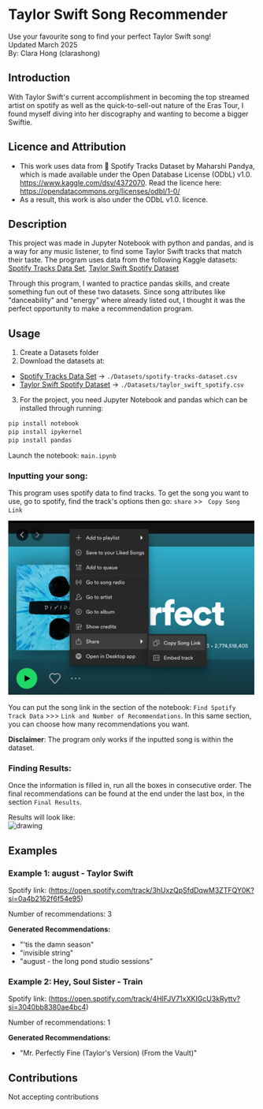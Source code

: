 # Taylor Swift Song Recommender
 Use your favourite song to find your perfect Taylor Swift song! \
 Updated March 2025  
 By: Clara Hong (clarashong)

 ## Introduction
With Taylor Swift's current accomplishment in becoming the top streamed artist on spotify as well as the quick-to-sell-out nature of the Eras Tour, I found myself diving into her discography and wanting to become a bigger Swiftie. 

## Licence and Attribution
- This work uses data from 🎹 Spotify Tracks Dataset by Maharshi Pandya, which is made available under the Open Database License (ODbL) v1.0. https://www.kaggle.com/dsv/4372070. Read the licence here: https://opendatacommons.org/licenses/odbl/1-0/
- As a result, this work is also under the ODbL v1.0. licence. 

 ## Description 
This project was made in Jupyter Notebook with python and pandas, and is a way for any music listener, to find some Taylor Swift tracks that match their taste. The program uses data from the following Kaggle datasets: [Spotify Tracks Data Set](https://www.kaggle.com/datasets/maharshipandya/-spotify-tracks-dataset), 
[Taylor Swift Spotify Dataset](https://www.kaggle.com/datasets/jarredpriester/taylor-swift-spotify-dataset/data?select=taylor_swift_spotify.csv)

Through this program, I wanted to practice pandas skills, and create something fun out of these two datasets. Since song attributes like "danceability" and "energy" where already listed out, I thought it was the perfect opportunity to make a recommendation program. 

## Usage 
1. Create a Datasets folder
2. Download the datasets at: 
- [Spotify Tracks Data Set](https://www.kaggle.com/datasets/maharshipandya/-spotify-tracks-dataset) -> `./Datasets/spotify-tracks-dataset.csv`
- [Taylor Swift Spotify Dataset](https://www.kaggle.com/datasets/jarredpriester/taylor-swift-spotify-dataset/data?select=taylor_swift_spotify.csv) -> `./Datasets/taylor_swift_spotify.csv`

3. For the project, you need Jupyter Notebook and pandas which can be installed through running: 
```sh
pip install notebook
pip install ipykernel
pip install pandas
```
Launch the notebook: ``` main.ipynb ```

### Inputting your song: 
This program uses spotify data to find tracks. To get the song you want to use, go to spotify, find the track's options then go:  ```share``` >> ``` Copy Song Link```

<img src="Images/copyingLink.png" alt="drawing" width="500"/> 

You can put the song link in the section of the notebook: ```Find Spotify Track Data``` >>> 
```Link and Number of Recommendations```. In this same section, you can choose how many recommendations you want. 

**Disclaimer**: The program only works if the inputted song is within the dataset. 

### Finding Results: 

Once the information is filled in, run all the boxes in consecutive order. The final recommendations can be found at the end under the last box, in the section ```Final Results```. 

Results will look like:  
<img src="Images/results.png" alt="drawing" width="500"/> 

## Examples 
### Example 1: august - Taylor Swift 
Spotify link: 
(https://open.spotify.com/track/3hUxzQpSfdDqwM3ZTFQY0K?si=0a4b2162f6f54e95) 

Number of recommendations: 3

**Generated Recommendations:**
- "'tis the damn season" 
- "invisible string" 
- "august - the long pond studio sessions" 

### Example 2: Hey, Soul Sister - Train 
Spotify link:
(https://open.spotify.com/track/4HlFJV71xXKIGcU3kRyttv?si=3040bb8380ae4bc4)

Number of recommendations: 1

**Generated Recommendations:**
- "Mr. Perfectly Fine (Taylor's Version) (From the Vault)"

## Contributions
Not accepting contributions
